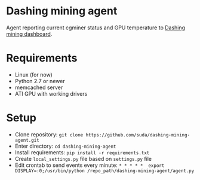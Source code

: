 Dashing mining agent
====================

Agent reporting current cgminer status and GPU temperature to [Dashing mining dashboard](https://github.com/suda/dashing-mining-dashboard).

Requirements
============

* Linux (for now)
* Python 2.7 or newer
* memcached server
* ATI GPU with working drivers

Setup
=====

* Clone repository: `git clone https://github.com/suda/dashing-mining-agent.git`
* Enter directory: `cd dashing-mining-agent`
* Install requirements: `pip install -r requirements.txt`
* Create `local_settings.py` file based on `settings.py` file
* Edit crontab to send events every minute: `* * * * *  export DISPLAY=:0;/usr/bin/python /repo_path/dashing-mining-agent/agent.py`
